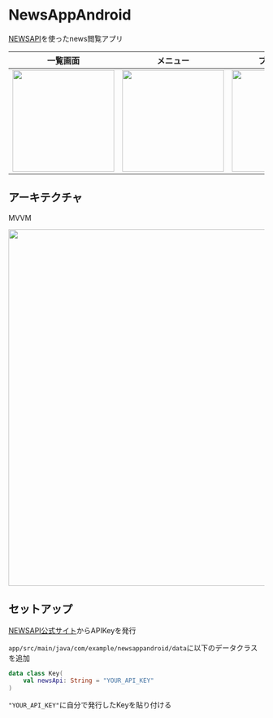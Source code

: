 # NewsAppAndroid

[NEWSAPI](https://newsapi.org)を使ったnews閲覧アプリ


|一覧画面|メニュー|ブラウザ画面|
|--|--|--|
|<img src="https://user-images.githubusercontent.com/50735539/149617753-64302720-7768-4a3f-a887-11a97c231194.png" width="200">|<img src="https://user-images.githubusercontent.com/50735539/149617826-2fa7c198-57fc-490c-956e-d08eb8657ec9.png" width="200">|<img src="https://user-images.githubusercontent.com/50735539/149617863-86648c08-91ab-4268-88db-daff087f95a3.png" width="200">|


## アーキテクチャ
MVVM

<img src="https://user-images.githubusercontent.com/50735539/154416550-b4d5903f-983d-4147-a02d-1a8257ca832b.png" width="700">


## セットアップ
[NEWSAPI公式サイト](https://newsapi.org)からAPIKeyを発行

`app/src/main/java/com/example/newsappandroid/data`に以下のデータクラスを追加

``` kotlin
data class Key(
    val newsApi: String = "YOUR_API_KEY"
)
```
`"YOUR_API_KEY"`に自分で発行したKeyを貼り付ける
